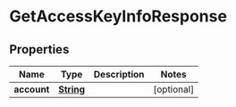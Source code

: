 

# GetAccessKeyInfoResponse


## Properties

| Name | Type | Description | Notes |
|------------ | ------------- | ------------- | -------------|
|**account** | [**String**](String.md) |  |  [optional] |



